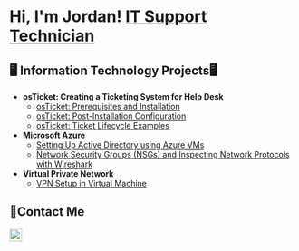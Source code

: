 <h1>Hi, I'm Jordan! <a href="www.linkedin.com/in/jordan-castro-4a7183345">IT Support Technician</a></h1>

<h2>🖥️ Information Technology Projects🖥</h2>

- <b> osTicket: Creating a Ticketing System for Help Desk </b>
  - [osTicket: Prerequisites and Installation](https://github.com/jordanblue0/osTicket-Installation)
  - [osTicket: Post-Installation Configuration](https://github.com/jordanblue0/osTicket-Post-Install)
  - [osTicket: Ticket Lifecycle Examples](https://github.com/jordanblue0/osTicket-Ticket-Lifecycle)
- <b>Microsoft Azure</b>
  - [Setting Up Active Directory using Azure VMs](https://github.com/joeljjoseph1998/configure-ad)
  - [Network Security Groups (NSGs) and Inspecting Network Protocols with Wireshark](https://github.com/joeljjoseph1998/azure-network-protocols)
- <b>Virtual Private Network</b>
  - [VPN Setup in Virtual Machine ](https://github.com/joeljjoseph1998/Setting-UP-A-VPN)

<h2>📩Contact Me</h2>

[<img align="left" alt="Josh | LinkedIn" width="22px" src="https://cdn.jsdelivr.net/npm/simple-icons@v3/icons/linkedin.svg" />][linkedin]

[linkedin]:https://www.linkedin.com/in/jordan-castro-4a7183345
